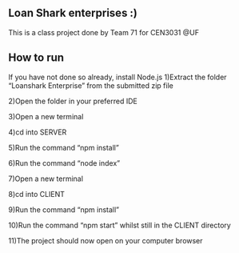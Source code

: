 ## Loan Shark enterprises :)

This is a class project done by Team 71 for CEN3031 @UF

## How to run
If you have not done so already, install Node.js
1)Extract the folder “Loanshark Enterprise” from the submitted zip file

2)Open the folder in your preferred IDE

3)Open a new terminal

4)cd into SERVER

5)Run the command “npm install”

6)Run the command “node index”

7)Open a new terminal

8)cd into CLIENT

9)Run the command “npm install”

10)Run the command “npm start” whilst still in the CLIENT directory

11)The project should now open on your computer browser

